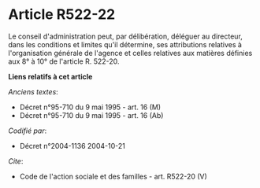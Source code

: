 # Article R522-22

Le conseil d'administration peut, par délibération, déléguer au directeur, dans les conditions et limites qu'il détermine,
ses attributions relatives à l'organisation générale de l'agence et celles relatives aux matières définies aux 8° à 10° de
l'article R. 522-20.

**Liens relatifs à cet article**

_Anciens textes_:

  - Décret n°95-710 du 9 mai 1995 - art. 16 (M)
  - Décret n°95-710 du 9 mai 1995 - art. 16 (Ab)

_Codifié par_:

  - Décret n°2004-1136 2004-10-21

_Cite_:

  - Code de l'action sociale et des familles - art. R522-20 (V)

